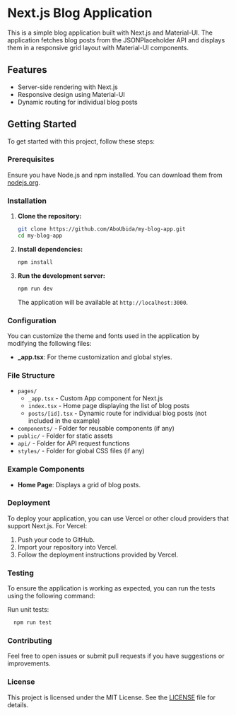 # Next.js Blog Application

This is a simple blog application built with Next.js and Material-UI. The application fetches blog posts from the JSONPlaceholder API and displays them in a responsive grid layout with Material-UI components.

## Features

- Server-side rendering with Next.js
- Responsive design using Material-UI
- Dynamic routing for individual blog posts

## Getting Started

To get started with this project, follow these steps:

### Prerequisites

Ensure you have Node.js and npm installed. You can download them from [nodejs.org](https://nodejs.org/).

### Installation

1. **Clone the repository:**

   ```bash
   git clone https://github.com/AboUbida/my-blog-app.git
   cd my-blog-app
   ```

2. **Install dependencies:**

   ```bash
   npm install
   ```

3. **Run the development server:**

   ```bash
   npm run dev
   ```

   The application will be available at `http://localhost:3000`.

### Configuration

You can customize the theme and fonts used in the application by modifying the following files:

- **\_app.tsx**: For theme customization and global styles.

### File Structure

- `pages/`
  - `_app.tsx` - Custom App component for Next.js
  - `index.tsx` - Home page displaying the list of blog posts
  - `posts/[id].tsx` - Dynamic route for individual blog posts (not included in the example)
- `components/` - Folder for reusable components (if any)
- `public/` - Folder for static assets
- `api/` - Folder for API request functions
- `styles/` - Folder for global CSS files (if any)

### Example Components

- **Home Page**: Displays a grid of blog posts.

### Deployment

To deploy your application, you can use Vercel or other cloud providers that support Next.js. For Vercel:

1. Push your code to GitHub.
2. Import your repository into Vercel.
3. Follow the deployment instructions provided by Vercel.

### Testing

To ensure the application is working as expected, you can run the tests using the following command:

Run unit tests:

```bash
  npm run test
```

### Contributing

Feel free to open issues or submit pull requests if you have suggestions or improvements.

### License

This project is licensed under the MIT License. See the [LICENSE](LICENSE) file for details.